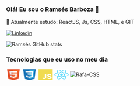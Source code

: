### Olá! Eu sou o Ramsés Barboza 👋

🌱 Atualmente estudo: ReactJS, Js, CSS, HTML, e GIT

[![Linkedin](https://img.shields.io/badge/LinkedIn-0077B5?style=for-the-badge&logo=linkedin&logoColor=white)](https://www.linkedin.com/in/ramsés-barboza-5a363a171/)

![Ramsés GitHub stats](https://github-readme-stats.vercel.app/api?username=developer-ramashow_icons=true&theme=onedark)

### Tecnologias que eu uso no meu dia

<div>
<img align="center" alt="Rafa-HTML" height="30" width="40" src="https://raw.githubusercontent.com/devicons/devicon/master/icons/html5/html5-original.svg">
  <img align="center" alt="Rafa-CSS" height="30" width="40" src="https://raw.githubusercontent.com/devicons/devicon/master/icons/css3/css3-original.svg">
<img align="center" alt="Rama-Js" height="30" width="40" src="https://raw.githubusercontent.com/devicons/devicon/master/icons/javascript/javascript-plain.svg">
<img align="center" alt="Rafa-React" height="30" width="40" src="https://raw.githubusercontent.com/devicons/devicon/master/icons/react/react-original.svg">
<img align="center" alt="Rafa-CSS" height="50" width="150" src="https://img.shields.io/badge/Microsoft_Azure-0089D6?style=for-the-badge&logo=microsoft-azure&logoColor=white">

</div>

